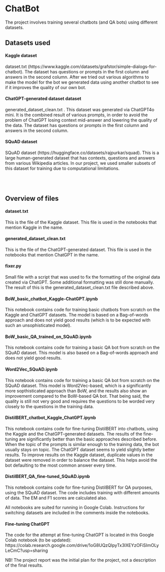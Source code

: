 # ChatBot

The project involves training several chatbots (and QA bots) using different datasets.


<h2>Datasets used</h2>

<h4>Kaggle dataset</h4>
<p>dataset.txt (https://www.kaggle.com/datasets/grafstor/simple-dialogs-for-chatbot). The dataset has questions or prompts in the first column and answers in the second column. After we tried out various algorithms to make the model for the bot we generated data using another chatbot to see if it improves the quality of our own bot.</p>

<h4>ChatGPT-generated dataset dataset</h4>
<p>generated_dataset_clean.txt . This dataset was generated via ChatGPT4o mini. It is the combined result of various prompts, in order to avoid the problem of ChatGPT losing context mid-answer and lowering the quality of the data. The dataset has questions or prompts in the first column and answers in the second column.</p>

<h4>SQuAD dataset</h4>
<p>SQuAD dataset (https://huggingface.co/datasets/rajpurkar/squad). This is a large human-generated dataset that has contexts, questions and answers from various Wikipedia articles. In our project, we used smaller subsets of this dataset for training due to computational limitations.</p>
<br><br>

<h2>Overview of files</h2>

<h4>dataset.txt</h4>
<p>This is the file of the Kaggle dataset. This file is used in the notebooks that mention Kaggle in the name.</p>

<h4>generated_dataset_clean.txt</h4>
<p>This is the file of the ChatGPT-generated dataset. This file is used in the notebooks that mention ChatGPT in the name.</p>

<h4>fixer.py</h4>
<p>Small file with a script that was used to fix the formatting of the original data created via ChatGPT. Some additional formatting was still done manually. The result of this is the generated_dataset_clean.txt file described above.</p>

<h4>BoW_basic_chatbot_Kaggle-ChatGPT.ipynb</h4>
<p>This notebook contains code for training basic chatbots from scratch on the Kaggle and ChatGPT datasets. The model is based on a Bag-of-words approach and does not yield good results (which is to be expected with such an unsophisticated model).</p>

<h4>BoW_basic_QA_trained_on_SQuAD.ipynb</h4>
<p>This notebook contains code for training a basic QA bot from scratch on the SQuAD dataset. This model is also based on a Bag-of-words approach and does not yield good results.</p>

<h4>Word2Vec_SQuAD.ipynb</h4>
<p>This notebook contains code for training a basic QA bot from scratch on the SQuAD dataset. This model is Word2Vec-based, which is a significantly more sopthisticated approach than BoW, and the results also show an improvement compared to the BoW-based QA bot. That being said, the quality is still not very good and requires the questions to be worded very closely to the questions in the training data.</p>

<h4>DistilBERT_chatbot_Kaggle_ChatGPT.ipynb</h4>
<p>This notebook contains code for fine-tuning DistilBERT into chatbots, using the Kaggle and the ChatGPT-generated datasets. The results of the fine-tuning are significantly better than the basic approaches described before. When the topic of the prompts is similar enough to the training data, the bot usually stays on topic. The ChatGPT dataset seems to yield slightly better results. To improve results on the Kaggle dataset, duplicate values in the dataset were removed in order to balance the dataset. This helps avoid the bot defaulting to the most common answer every time.</p>

<h4>DistilBERT_QA_fine-tuned_SQuAD.ipynb</h4>
<p>This notebook contains code for fine-tuning DistilBERT for QA purposes, using the SQuAD dataset. The code includes training with different amounts of data. The EM and F1 scores are calculated also.</p>

<p>All notebooks are suited for running in Google Colab. Instructions for switching datasets are included in the comments inside the notebooks.</p>

<h4>Fine-tuning ChatGPT</h4>
<p>The code for the attempt at fine-tuning ChatGPT is located in this Google Colab notebook (to be updated): https://colab.research.google.com/drive/1oG8UQzQlpyTx3lXEYzOFiSImOLyLeCmC?usp=sharing </p>

<p>NB! The project report was the initial plan for the project, not a description of the final results.</p>
